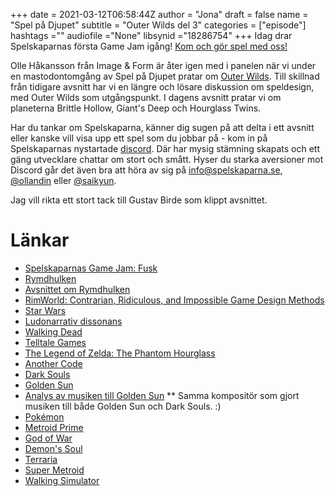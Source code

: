 +++ 
date = 2021-03-12T06:58:44Z
author = "Jona"
draft = false
name = "Spel på Djupet"
subtitle = "Outer Wilds del 3"
categories = ["episode"]
hashtags =""
audiofile ="None"
libsynid ="18286754"
+++
Idag drar Spelskaparnas första Game Jam igång! [Kom och gör spel med oss!](https://itch.io/jam/fusk)

Olle Håkansson från Image & Form är åter igen med i panelen när vi under en mastodontomgång av Spel på Djupet pratar om [Outer Wilds](https://store.steampowered.com/app/753640/Outer_Wilds/). Till skillnad från tidigare avsnitt har vi en längre och lösare diskussion om speldesign, med Outer Wilds som utgångspunkt. I dagens avsnitt pratar vi om planeterna Brittle Hollow, Giant's Deep och Hourglass Twins.

Har du tankar om Spelskaparna, känner dig sugen på att delta i ett avsnitt eller kanske vill visa upp ett spel som du jobbar på - kom in på Spelskaparnas nystartade [discord](https://discord.gg/hBHEXss). Där har mysig stämning skapats och ett gäng utvecklare chattar om stort och smått. Hyser du starka aversioner mot Discord går det även bra att höra av sig på info@spelskaparna.se, [@ollandin](https://twitter.com/ollelandin) eller [@saikyun](https://twitter.com/Saikyun).

Jag vill rikta ett stort tack till Gustav Birde som klippt avsnittet.

# Länkar
* [Spelskaparnas Game Jam: Fusk](https://itch.io/jam/fusk)
* [Rymdhulken](https://www.lexaloffle.com/bbs/?tid=39070)
* [Avsnittet om Rymdhulken](https://spelskaparna.com/episode/114/)
* [RimWorld: Contrarian, Ridiculous, and Impossible Game Design Methods](https://www.youtube.com/watch?v=VdqhHKjepiE)
* [Star Wars](https://en.wikipedia.org/wiki/Star_Wars)
* [Ludonarrativ dissonans](https://en.wikipedia.org/wiki/Ludonarrative_dissonance)
* [Walking Dead](https://store.steampowered.com/agecheck/app/207610/)
* [Telltale Games](https://telltale.com/)
* [The Legend of Zelda: The Phantom Hourglass](https://en.wikipedia.org/wiki/The_Legend_of_Zelda:_Phantom_Hourglass)
* [Another Code](https://en.wikipedia.org/wiki/Another_Code:_Two_Memories)
* [Dark Souls](https://store.steampowered.com/app/211420/DARK_SOULS_Prepare_To_Die_Edition/)
* [Golden Sun](https://en.wikipedia.org/wiki/Golden_Sun)
* [Analys av musiken till Golden Sun](https://www.youtube.com/watch?v=9yxEPZ1vCnM)
** Samma kompositör som gjort musiken till både Golden Sun och Dark Souls. :)
* [Pokémon](https://www.pokemon.com/us/)
* [Metroid Prime](https://en.wikipedia.org/wiki/Metroid_Prime)
* [God of War](https://en.wikipedia.org/wiki/God_of_War_(2018_video_game))
* [Demon's Soul](https://en.wikipedia.org/wiki/Demon%27s_Souls)
* [Terraria](https://terraria.org/)
* [Super Metroid](https://en.wikipedia.org/wiki/Super_Metroid)
* [Walking Simulator](https://en.wikipedia.org/wiki/Adventure_game#Walking_simulators)
